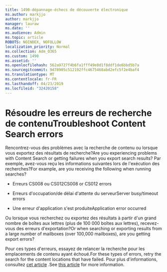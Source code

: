 ```yaml
---
title: 1490-dépannage-échecs de découverte électronique
ms.author: markjjo
author: markjjo
manager: lauraw
ms.date: ''
ms.audience: Admin
ms.topic: article
ROBOTS: NOINDEX, NOFOLLOW
localization_priority: Normal
ms.collection: Adm_O365
ms.custom: 1490
ms.assetid: ''
ms.openlocfilehash: 562a9727f4b6fa1fff49e8d1f8ddf1de6bbd5b7a
ms.sourcegitcommit: 9d78905c512192ffc4675468abd2efc5f2e4baf4
ms.translationtype: MT
ms.contentlocale: fr-FR
ms.lasthandoff: 04/23/2019
ms.locfileid: "32420158"
---
```

# <a name="troubleshoot-content-search-errors"></a><span data-ttu-id="c52b1-102">Résoudre les erreurs de recherche de contenu</span><span class="sxs-lookup"><span data-stu-id="c52b1-102">Troubleshoot Content Search errors</span></span>

<span data-ttu-id="c52b1-103">Rencontrez-vous des problèmes avec la recherche de contenu ou lorsque vous exportez des résultats de recherche?</span><span class="sxs-lookup"><span data-stu-id="c52b1-103">Are you experiencing problems with Content Search or getting failures when you export search results?</span></span>
<span data-ttu-id="c52b1-104">Par exemple, avez-vous reçu les informations suivantes lors de l'exécution des recherches?</span><span class="sxs-lookup"><span data-stu-id="c52b1-104">For example, are you receiving the following when running searches?</span></span>

- <span data-ttu-id="c52b1-105">Erreurs CS008 ou CS012</span><span class="sxs-lookup"><span data-stu-id="c52b1-105">CS008 or CS012 errors</span></span>

- <span data-ttu-id="c52b1-106">Erreurs d'occupation/de délai d'attente du serveur</span><span class="sxs-lookup"><span data-stu-id="c52b1-106">Server busy/timeout errors</span></span>

- <span data-ttu-id="c52b1-107">Une erreur d'application s'est produite</span><span class="sxs-lookup"><span data-stu-id="c52b1-107">Application error occurred</span></span>

<span data-ttu-id="c52b1-108">Ou lorsque vous recherchez ou exportez des résultats à partir d'un grand nombre de boîtes aux lettres (plus de 100 000 boîtes aux lettres), recevez-vous des erreurs d'exportation?</span><span class="sxs-lookup"><span data-stu-id="c52b1-108">Or when searching or exporting results from a large number of mailboxes (over 100,000 mailboxes), are you getting export errors?</span></span>

<span data-ttu-id="c52b1-109">Pour ces types d'erreurs, essayez de relancer la recherche pour les emplacements de contenu ayant échoué.</span><span class="sxs-lookup"><span data-stu-id="c52b1-109">For these types of errors, retry the search for the content locations that have failed.</span></span> <span data-ttu-id="c52b1-110">Pour plus d'informations, consultez [cet article](https://docs.microsoft.com/office365/securitycompliance/retry-failed-content-search) .</span><span class="sxs-lookup"><span data-stu-id="c52b1-110">See  [this article](https://docs.microsoft.com/office365/securitycompliance/retry-failed-content-search) for more information.</span></span>
